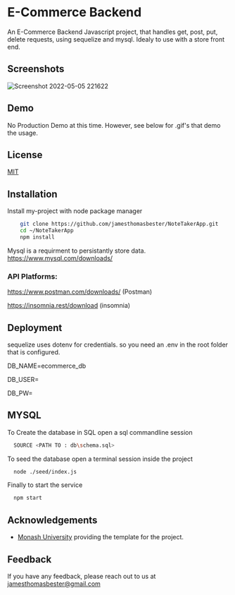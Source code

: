 
# E-Commerce Backend

An E-Commerce Backend Javascript project, that handles get, post, put, delete requests, using sequelize and mysql.
Idealy to use with a store front end. 


## Screenshots

![Screenshot 2022-05-05 221622](https://user-images.githubusercontent.com/46641259/166921363-9f35784c-ce55-46c4-a1aa-4b8e29634a89.png)


## Demo

No Production Demo at this time. However, see below for .gif's that demo the usage.




## License

[MIT](https://choosealicense.com/licenses/mit/)


## Installation

Install my-project with node package manager

```bash
    git clone https://github.com/jamesthomasbester/NoteTakerApp.git
    cd ~/NoteTakerApp
    npm install
```
Mysql is a requirment to persistantly store data.
https://www.mysql.com/downloads/

### API Platforms:

https://www.postman.com/downloads/ (Postman) 

https://insomnia.rest/download (insomnia)
## Deployment

sequelize uses dotenv for credentials. so you need an .env in the root folder that is configured.

DB_NAME=ecommerce_db

DB_USER=<username>

DB_PW=<password>

## MYSQL

To Create the database in SQL open a sql commandline session

```bash
  SOURCE <PATH TO : db\schema.sql>
```
To seed the database open a terminal session inside the project
```bash
  node ./seed/index.js
```
Finally to start the service
```bash
  npm start
```



## Acknowledgements

 - [Monash University](https://www.monash.edu/) providing the template for the project.
 



## Feedback

If you have any feedback, please reach out to us at jamesthomasbester@gmail.com

